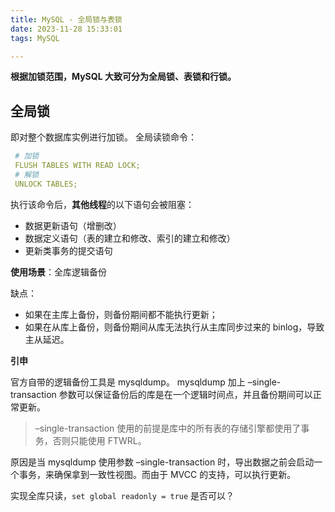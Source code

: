 ```yaml
---
title: MySQL - 全局锁与表锁
date: 2023-11-28 15:33:01
tags: MySQL

---
```


**根据加锁范围，MySQL 大致可分为全局锁、表锁和行锁。**

## 全局锁

即对整个数据库实例进行加锁。
全局读锁命令：

```yaml
 # 加锁
 FLUSH TABLES WITH READ LOCK;
 # 解锁
 UNLOCK TABLES;
```
     
执行该命令后，**其他线程**的以下语句会被阻塞：

 - 数据更新语句（增删改）
 - 数据定义语句（表的建立和修改、索引的建立和修改）
 - 更新类事务的提交语句

**使用场景**：全库逻辑备份

缺点：

- 如果在主库上备份，则备份期间都不能执行更新；
- 如果在从库上备份，则备份期间从库无法执行从主库同步过来的 binlog，导致主从延迟。

**引申**

官方自带的逻辑备份工具是 mysqldump。
mysqldump 加上 –single-transaction  参数可以保证备份后的库是在一个逻辑时间点，并且备份期间可以正常更新。

> –single-transaction 使用的前提是库中的所有表的存储引擎都使用了事务，否则只能使用 FTWRL。

原因是当 mysqldump 使用参数 –single-transaction 时，导出数据之前会启动一个事务，来确保拿到一致性视图。而由于 MVCC 的支持，可以执行更新。

实现全库只读，`set global readonly = true` 是否可以？

<!--stackedit_data:
eyJoaXN0b3J5IjpbLTcxNzY1NzAzNiwtNDU5Njk5MTgyLDE5Nj
MyOTQ4NjUsMTQ0NjAxMTg3LDE5NjMyOTQ4NjUsLTEzMTIyOTQz
LC05OTkzNDAxMDgsLTY2MDM3Nzk4NywtMjk0ODAyNDksLTYwOD
U0NzgzNywxMDQ2MTEzNjM3LDEyNTE0Mzc0MzYsMjA2ODg0Njk3
NSwtNTE0MDk2ODMxLDE5OTEwNDM0MjcsLTE5NDM0NjU1MzYsLT
EzNjk0NDYzMTAsLTUwMTAzMDg2MF19
-->